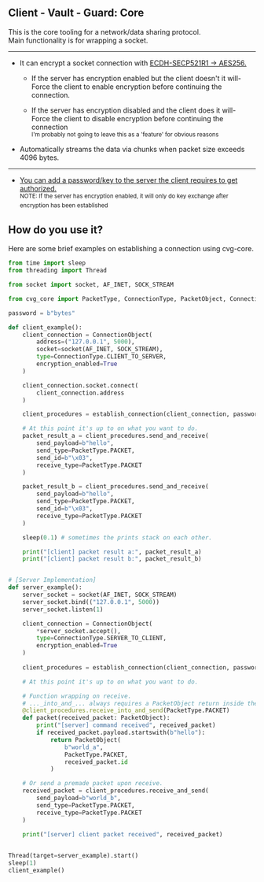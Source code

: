 ## Client - Vault - Guard: Core
This is the core tooling for a network/data sharing protocol. \
Main functionality is for wrapping a socket.

----

* It can encrypt a socket connection with [ECDH-SECP521R1 -> AES256.](https://github.com/t-nician/cvg-core/blob/main/src/cvg_core/objects/crypto_object/ecdh_object.py)

    * If the server has encryption enabled but the client doesn't it will- \
Force the client to enable encryption before continuing the connection.

    * If the server has encryption disabled and the client does it will- \
Force the client to disable encryption before continuing the connection \
<sup> I'm probably not going to leave this as a 'feature' for obvious reasons </sup>

* Automatically streams the data via chunks when packet size exceeds 4096 bytes.
---
* [You can add a password/key to the server the client requires to get authorized.](https://github.com/t-nician/cvg-core/blob/main/src/cvg_core/procedures/establish_connection.py#L40) \
<sup> NOTE: If the server has encryption enabled, it will only do key exchange after encryption has been established </sup>


## How do you use it?
Here are some brief examples on establishing a connection using cvg-core.
```python
from time import sleep
from threading import Thread

from socket import socket, AF_INET, SOCK_STREAM

from cvg_core import PacketType, ConnectionType, PacketObject, ConnectionObject, establish_connection

password = b"bytes"

def client_example():
    client_connection = ConnectionObject(
        address=("127.0.0.1", 5000),
        socket=socket(AF_INET, SOCK_STREAM),
        type=ConnectionType.CLIENT_TO_SERVER,
        encryption_enabled=True
    )

    client_connection.socket.connect(
        client_connection.address
    )

    client_procedures = establish_connection(client_connection, password)

    # At this point it's up to on what you want to do.
    packet_result_a = client_procedures.send_and_receive(
        send_payload=b"hello", 
        send_type=PacketType.PACKET,
        send_id=b"\x03",
        receive_type=PacketType.PACKET
    )

    packet_result_b = client_procedures.send_and_receive(
        send_payload=b"hello", 
        send_type=PacketType.PACKET,
        send_id=b"\x03",
        receive_type=PacketType.PACKET
    )

    sleep(0.1) # sometimes the prints stack on each other.

    print("[client] packet result a:", packet_result_a)
    print("[client] packet result b:", packet_result_b)


# [Server Implementation]
def server_example():
    server_socket = socket(AF_INET, SOCK_STREAM)
    server_socket.bind(("127.0.0.1", 5000))
    server_socket.listen(1)

    client_connection = ConnectionObject(
        *server_socket.accept(), 
        type=ConnectionType.SERVER_TO_CLIENT,
        encryption_enabled=True
    ) 
        
    client_procedures = establish_connection(client_connection, password)

    # At this point it's up to on what you want to do.

    # Function wrapping on receive.
    # ..._into_and_... always requires a PacketObject return inside the function.
    @client_procedures.receive_into_and_send(PacketType.PACKET)
    def packet(received_packet: PacketObject):
        print("[server] command received", received_packet)
        if received_packet.payload.startswith(b"hello"):
            return PacketObject(
                b"world_a", 
                PacketType.PACKET, 
                received_packet.id
            )

    # Or send a premade packet upon receive.
    received_packet = client_procedures.receive_and_send(
        send_payload=b"world_b", 
        send_type=PacketType.PACKET,
        receive_type=PacketType.PACKET
    )
    
    print("[server] client packet received", received_packet)


Thread(target=server_example).start()
sleep(1)
client_example()
```